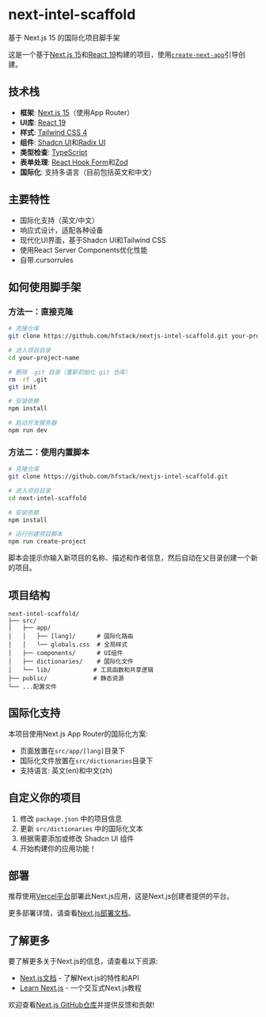 # next-intel-scaffold

基于 Next.js 15 的国际化项目脚手架

这是一个基于[Next.js 15](https://nextjs.org)和[React 19](https://react.dev)构建的项目，使用[`create-next-app`](https://nextjs.org/docs/app/api-reference/create-next-app)引导创建。

## 技术栈

- **框架**: [Next.js 15](https://nextjs.org)（使用App Router）
- **UI库**: [React 19](https://react.dev)
- **样式**: [Tailwind CSS 4](https://tailwindcss.com)
- **组件**: [Shadcn UI](https://ui.shadcn.com/)和[Radix UI](https://www.radix-ui.com/)
- **类型检查**: [TypeScript](https://www.typescriptlang.org/)
- **表单处理**: [React Hook Form](https://react-hook-form.com/)和[Zod](https://zod.dev/)
- **国际化**: 支持多语言（目前包括英文和中文）

## 主要特性

- 国际化支持（英文/中文）
- 响应式设计，适配各种设备
- 现代化UI界面，基于Shadcn UI和Tailwind CSS
- 使用React Server Components优化性能
- 自带.cursorrules

## 如何使用脚手架

### 方法一：直接克隆

```bash
# 克隆仓库
git clone https://github.com/hfstack/nextjs-intel-scaffold.git your-project-name

# 进入项目目录
cd your-project-name

# 删除 .git 目录（重新初始化 git 仓库）
rm -rf .git
git init

# 安装依赖
npm install

# 启动开发服务器
npm run dev
```

### 方法二：使用内置脚本

```bash
# 克隆仓库
git clone https://github.com/hfstack/nextjs-intel-scaffold.git

# 进入项目目录
cd next-intel-scaffold

# 安装依赖
npm install

# 运行创建项目脚本
npm run create-project
```

脚本会提示你输入新项目的名称、描述和作者信息，然后自动在父目录创建一个新的项目。

## 项目结构

```
next-intel-scaffold/
├── src/
│   ├── app/
│   │   ├── [lang]/      # 国际化路由
│   │   └── globals.css  # 全局样式
│   ├── components/      # UI组件
│   ├── dictionaries/    # 国际化文件
│   └── lib/            # 工具函数和共享逻辑
├── public/             # 静态资源
└── ...配置文件
```

## 国际化支持

本项目使用Next.js App Router的国际化方案:

- 页面放置在`src/app/[lang]`目录下
- 国际化文件放置在`src/dictionaries`目录下
- 支持语言: 英文(en)和中文(zh)

## 自定义你的项目

1. 修改 `package.json` 中的项目信息
2. 更新 `src/dictionaries` 中的国际化文本
3. 根据需要添加或修改 Shadcn UI 组件
4. 开始构建你的应用功能！

## 部署

推荐使用[Vercel平台](https://vercel.com/new)部署此Next.js应用，这是Next.js创建者提供的平台。

更多部署详情，请查看[Next.js部署文档](https://nextjs.org/docs/app/building-your-application/deploying)。

## 了解更多

要了解更多关于Next.js的信息，请查看以下资源:

- [Next.js文档](https://nextjs.org/docs) - 了解Next.js的特性和API
- [Learn Next.js](https://nextjs.org/learn) - 一个交互式Next.js教程

欢迎查看[Next.js GitHub仓库](https://github.com/vercel/next.js)并提供反馈和贡献!
